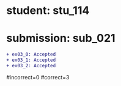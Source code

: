 # student: stu_114
# submission: sub_021

```diff
+ ex03_0: Accepted
+ ex03_1: Accepted
+ ex03_2: Accepted
```
#incorrect=0
#correct=3
